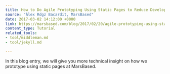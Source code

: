 ```yaml
---
title: How to Do Agile Prototyping Using Static Pages to Reduce Development Time
source: "Àlex Rdgz Bacardit, MarsBased"
date: 2017-03-02 14:12:00 +0000
link: https://marsbased.com/blog/2017/02/20/agile-prototyping-using-static-pages-to-reduce-development-times/
content_type: Tutorial
related_tools:
- tool/middleman.md
- tool/jekyll.md

---
```

In this blog entry, we will give you more technical insight on how we prototype using static pages at MarsBased.





